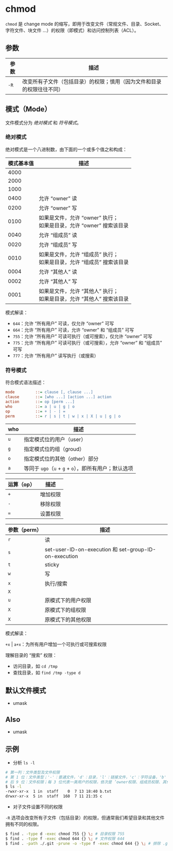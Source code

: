 # chmod

`chmod` 是 change mode 的缩写，即用于改变文件（常规文件、目录、Socket、字符文件、块文件 ...）的权限（即模式）和访问控制列表（ACL）。

## 参数

| 参数 | 描述                                                                   |
| ---- | ---------------------------------------------------------------------- |
| `-R` | 改变所有子文件（包括目录）的权限；慎用（因为文件和目录的权限往往不同） |

## 模式（Mode）

文件模式分为 _绝对模式_ 和 _符号模式_。

### 绝对模式

绝对模式是一个八进制数，由下面的一个或多个值之和构成：

| 模式基本值 | 描述                                                                      |
| ---------- | ------------------------------------------------------------------------- |
| 4000       |                                                                           |
| 2000       |                                                                           |
| 1000       |                                                                           |
| 0400       | 允许 “owner” 读                                                           |
| 0200       | 允许 “owner” 写                                                           |
| 0100       | 如果是文件，允许 “owner” 执行；<br> 如果是目录，允许 “owner” 搜索该目录   |
| 0040       | 允许 “组成员” 读                                                          |
| 0020       | 允许 “组成员” 写                                                          |
| 0010       | 如果是文件，允许 “组成员” 执行；<br> 如果是目录，允许 “组成员” 搜索该目录 |
| 0004       | 允许 “其他人” 读                                                          |
| 0002       | 允许 “其他人” 写                                                          |
| 0001       | 如果是文件，允许 “其他人” 执行；<br> 如果是目录，允许 “其他人” 搜索该目录 |

模式解读：

* `644`：允许 “所有用户” 可读，仅允许 “owner” 可写
* `664`：允许 “所有用户” 可读，允许 “owner” 和 “组成员” 可写
* `755`：允许 “所有用户” 可读可执行（或可搜索），仅允许 “owner” 可写
* `775`：允许 “所有用户” 可读可执行（或可搜索），允许 “owner” 和 “组成员” 可写
* `777`：允许 “所有用户” 读写执行（或搜索）

### 符号模式

符合模式语法描述：

```ini
mode         ::= clause [, clause ...]
clause       ::= [who ...] [action ...] action
action       ::= op [perm ...]
who          ::= a | u | g | o
op           ::= + | - | =
perm         ::= r | s | t | w | x | X | u | g | o
```

| who | 描述                                                  |
| --- | ----------------------------------------------------- |
| `u` | 指定模式位的用户（user）                              |
| `g` | 指定模式位的组（groud）                               |
| `o` | 指定模式位的其他（other）部分                         |
| `a` | 等同于 `ugo`（`u` + `g` + `o`），即所有用户；默认选项 |

| 运算（op） | 描述     |
| ---------- | -------- |
| `+`        | 增加权限 |
| `-`        | 移除权限 |
| `=`        | 设置权限 |

| 参数（perm） | 描述                                                  |
| ------------ | ----------------------------------------------------- |
| `r`          | 读                                                    |
| `s`          | set-user-ID-on-execution 和 set-group-ID-on-execution |
| `t`          | sticky                                                |
| `w`          | 写                                                    |
| `x`          | 执行/搜索                                             |
| `X`          |                                                       |
| `u`          | 原模式下的用户权限                                    |
| `X`          | 原模式下的组权限                                      |
| `X`          | 原模式下的其他权限                                    |

模式解读：

`+x` | `a+x`：为所有用户增加一个可执行或可搜索权限

理解目录的 “搜索” 权限：

* 访问目录，如 `cd /tmp`
* 查找目录，如 `find /tmp -type d`

## 默认文件模式

* umask

## Also

* umask

## 示例

* 分析 `ls -l`

```sh
# 第一列：文件类型及文件权限
# 第 1 位：文件类型；'-'：普通文件，'d'：目录，'l'：链接文件，'c'：字符设备，'b'：块设备
# 后 9 位：文件权限；每 3 位代表一类用户的权限，依次是 ’owner权限、组成员权限、其他人权限‘
$ ls -l
-rwxr-xr-x  1 in  staff    0  7 13 18:40 b.txt
drwxr-xr-x  5 in  staff  160  7 11 21:35 c
```

* 对子文件设置不同的权限

`-R` 选项会改变所有子文件（包括目录）的权限，但通常我们希望目录和其他文件拥有不同的权限。

```sh
$ find . -type d -exec chmod 755 {} \; # 目录权限 755
$ find . -type f -exec chmod 644 {} \; # 文件权限 644
$ find . -path ./.git -prune -o -type f -exec chmod 644 {} \; # 排除 .git 目录（`-path ./.git -prune -o`）
```